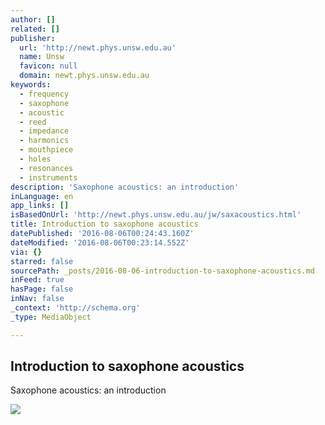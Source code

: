 ```yaml
---
author: []
related: []
publisher:
  url: 'http://newt.phys.unsw.edu.au'
  name: Unsw
  favicon: null
  domain: newt.phys.unsw.edu.au
keywords:
  - frequency
  - saxophone
  - acoustic
  - reed
  - impedance
  - harmonics
  - mouthpiece
  - holes
  - resonances
  - instruments
description: 'Saxophone acoustics: an introduction'
inLanguage: en
app_links: []
isBasedOnUrl: 'http://newt.phys.unsw.edu.au/jw/saxacoustics.html'
title: Introduction to saxophone acoustics
datePublished: '2016-08-06T00:24:43.160Z'
dateModified: '2016-08-06T00:23:14.552Z'
via: {}
starred: false
sourcePath: _posts/2016-08-06-introduction-to-saxophone-acoustics.md
inFeed: true
hasPage: false
inNav: false
_context: 'http://schema.org'
_type: MediaObject

---
```

<article style=""><h1>Introduction to saxophone acoustics</h1><p>Saxophone acoustics: an introduction</p><img src="http://newt.phys.unsw.edu.au/jw/photos/soptenorsmall.jpg" /></article>